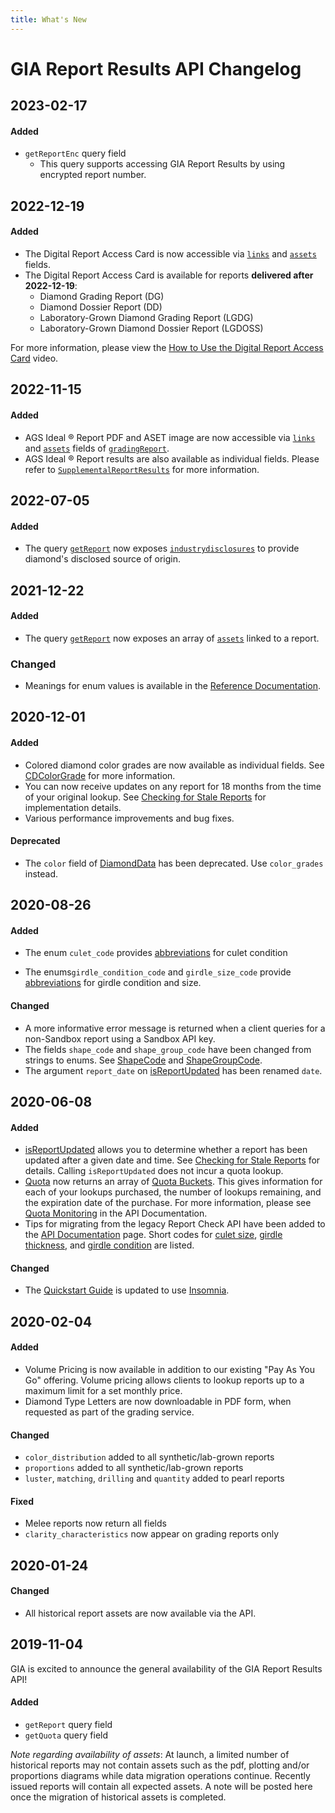 ```yaml
---
title: What's New
---
```


# GIA Report Results API Changelog

## 2023-02-17

#### Added

- `getReportEnc` query field
    - This query supports accessing GIA Report Results by using encrypted report number. 

## 2022-12-19

#### Added

- The Digital Report Access Card is now accessible via [`links`](https://gialaboratory.github.io/report-results/reference/links.doc.html) and [`assets`](https://gialaboratory.github.io/report-results/reference/reportasset.doc.html) fields.
- The Digital Report Access Card is available for reports __delivered after 2022-12-19__:
    - Diamond Grading Report (DG)
    - Diamond Dossier Report (DD)
    - Laboratory-Grown Diamond Grading Report (LGDG)
    - Laboratory-Grown Diamond Dossier Report (LGDOSS)
    
 For more information, please view the [How to Use the Digital Report Access Card](https://support.gia.edu/s/digital-diamond-dossier?language=en_US#report-access-card) video.

## 2022-11-15

#### Added

- AGS Ideal ® Report PDF and ASET image are now accessible via [`links`](https://gialaboratory.github.io/report-results/reference/links.doc.html) and [`assets`](https://gialaboratory.github.io/report-results/reference/reportasset.doc.html) fields of [`gradingReport`](https://gialaboratory.github.io/report-results/reference/gradingreport.doc.html).
- AGS Ideal ® Report results are also available as individual fields. Please refer to [`SupplementalReportResults`](https://gialaboratory.github.io/report-results/reference/supplementalreportresults.doc.html) for more information. 

## 2022-07-05

#### Added

- The query [`getReport`](https://gialaboratory.github.io/report-results/reference/query.doc.html) now exposes [`industrydisclosures`](https://gialaboratory.github.io/report-results/reference/industrydisclosures.doc.html) to provide diamond's disclosed source of origin.

## 2021-12-22

#### Added

- The query [`getReport`](https://gialaboratory.github.io/report-results/reference/query.doc.html) now exposes an array of [`assets`](https://gialaboratory.github.io/report-results/reference/reportasset.doc.html)  linked to a report.

### Changed

- Meanings for enum values is available in the [Reference Documentation](https://gialaboratory.github.io/report-results/reference/).

## 2020-12-01

#### Added

- Colored diamond color grades are now available as individual fields. See [CDColorGrade](https://gialaboratory.github.io/report-results/reference/cdcolorgrade.doc.html) for more information.
- You can now receive updates on any report for 18 months from the time of your original lookup. See [Checking for Stale Reports](https://gialaboratory.github.io/report-results/docs/#checking-for-stale-reports) for  implementation details.
- Various performance improvements and bug fixes.

#### Deprecated

- The `color` field of [DiamondData](https://gialaboratory.github.io/report-results/reference/diamonddata.doc.html) has been deprecated. Use `color_grades` instead. 

## 2020-08-26

#### Added

- The enum `culet_code` provides [abbreviations](https://gialaboratory.github.io/report-results/reference/culetcode.doc.html) for culet condition

- The enums`girdle_condition_code` and `girdle_size_code` provide [abbreviations](https://gialaboratory.github.io/report-results/reference/girdle.doc.html) for girdle condition and size.

#### Changed

- A more informative error message is returned when a client queries for a non-Sandbox report using a Sandbox API key.
- The fields `shape_code` and `shape_group_code` have been changed from strings to enums. See [ShapeCode](https://gialaboratory.github.io/report-results/reference/shapecode.doc.html) and [ShapeGroupCode](https://gialaboratory.github.io/report-results/reference/shapegroupcode.doc.html).
- The argument `report_date` on [isReportUpdated](https://gialaboratory.github.io/report-results/reference/reportupdated.doc.html) has been renamed `date`.


## 2020-06-08

#### Added

- [isReportUpdated](https://gialaboratory.github.io/report-results/reference/reportupdated.doc.html) allows you to determine whether a report has been updated after a given date and time. See [Checking for Stale Reports](https://gialaboratory.github.io/report-results/docs/#checking-for-stale-reports) for details. Calling `isReportUpdated` does not incur a quota lookup.
- [Quota](https://gialaboratory.github.io/report-results/reference/quota.doc.html) now returns an array of [Quota Buckets](https://gialaboratory.github.io/report-results/reference/quotabucket.doc.html). This gives information for each of your lookups purchased, the number of lookups remaining, and the expiration date of the purchase. For more information, please see [Quota Monitoring](https://gialaboratory.github.io/report-results/docs/#quota-monitoring) in the API Documentation.
- Tips for migrating from the legacy Report Check API have been added to the [API Documentation](https://gialaboratory.github.io/report-results/docs/#migrating-from-the-legacy-report-check-api) page. Short codes for [culet size](https://gialaboratory.github.io/report-results/docs/#culet-size), [girdle thickness](https://gialaboratory.github.io/report-results/docs/#girdle-thickness), and [girdle condition](https://gialaboratory.github.io/report-results/docs/#girdle-condition) are listed.

#### Changed

- The [Quickstart Guide](https://gialaboratory.github.io/report-results/quickstart/) is updated to use [Insomnia](https://insomnia.rest/).

## 2020-02-04

#### Added
- Volume Pricing is now available in addition to our existing "Pay As You Go" offering.  Volume pricing allows clients to lookup reports up to a maximum limit for a set monthly price.
- Diamond Type Letters are now downloadable in PDF form, when requested as part of the grading service.

#### Changed
- `color_distribution` added to all synthetic/lab-grown reports
- `proportions` added to all synthetic/lab-grown reports
- `luster`, `matching`, `drilling` and `quantity` added to pearl reports

#### Fixed
- Melee reports now return all fields
- `clarity_characteristics` now appear on grading reports only


## 2020-01-24

#### Changed
- All historical report assets are now available via the API.

## 2019-11-04
GIA is excited to announce the general availability of the GIA Report Results API!

#### Added
- `getReport` query field
- `getQuota` query field

_Note regarding availability of assets_: At launch, a limited number of historical reports may not contain assets such as the pdf, plotting and/or proportions diagrams while data migration operations continue. Recently issued reports will contain all expected assets. A note will be posted here once the migration of historical assets is completed.
